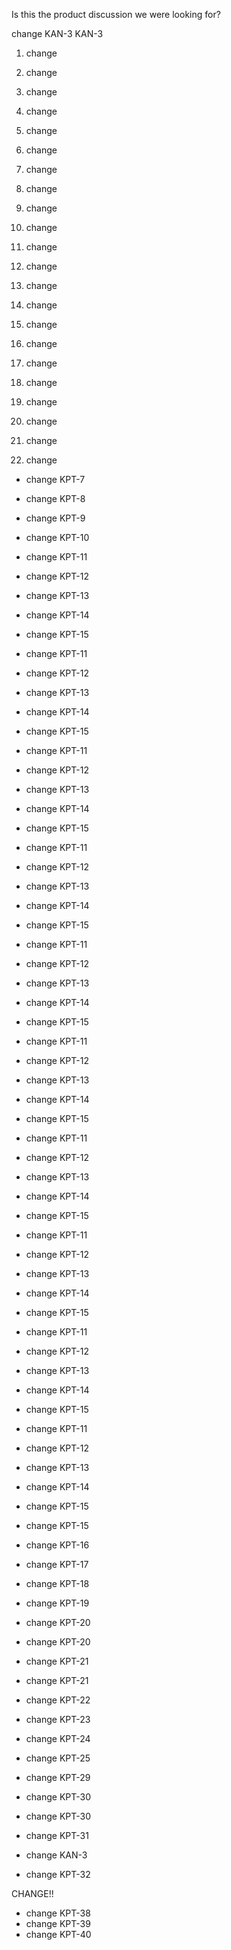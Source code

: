Is this the product discussion we were looking for?

change KAN-3
KAN-3

1. change

1. change

2. change

3. change

4. change

5. change

6. change

7. change

8. change

9. change

10. change

1. change

2. change

3. change

4. change

5. change

6. change

7. change

8. change

9. change

10. change

6. change

- change KPT-7

- change KPT-8

- change KPT-9

- change KPT-10

- change KPT-11

- change KPT-12

- change KPT-13

- change KPT-14

- change KPT-15

- change KPT-11

- change KPT-12

- change KPT-13

- change KPT-14

- change KPT-15

- change KPT-11

- change KPT-12

- change KPT-13

- change KPT-14

- change KPT-15

- change KPT-11

- change KPT-12

- change KPT-13

- change KPT-14

- change KPT-15

- change KPT-11

- change KPT-12

- change KPT-13

- change KPT-14

- change KPT-15

- change KPT-11

- change KPT-12

- change KPT-13

- change KPT-14

- change KPT-15

- change KPT-11

- change KPT-12

- change KPT-13

- change KPT-14

- change KPT-15

- change KPT-11

- change KPT-12

- change KPT-13

- change KPT-14

- change KPT-15

- change KPT-11

- change KPT-12

- change KPT-13

- change KPT-14

- change KPT-15

- change KPT-11

- change KPT-12

- change KPT-13

- change KPT-14

- change KPT-15

- change KPT-15

- change KPT-16

- change KPT-17

- change KPT-18

- change KPT-19

- change KPT-20

- change KPT-20

- change KPT-21

- change KPT-21

- change KPT-22

- change KPT-23

- change KPT-24
- change KPT-25

- change KPT-29

- change KPT-30

- change KPT-30

- change KPT-31

- change KAN-3

- change KPT-32


CHANGE!!

- change KPT-38
- change KPT-39
- change KPT-40
